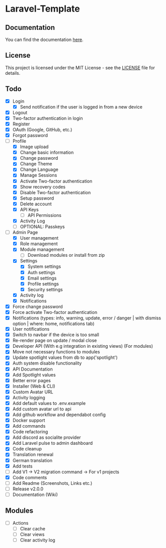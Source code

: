 # Laravel-Template

## Documentation

You can find the documentation [here](https://docs.cyanfox.de/docs/laravel-template).

## License

This project is licensed under the MIT License - see the [LICENSE](LICENSE) file for details.

## Todo

- [x] Login
    - [x] Send notification if the user is logged in from a new device
- [x] Logout
- [x] Two-factor authentication in login
- [x] Register
- [x] OAuth (Google, GitHub, etc.)
- [x] Forgot password
- [ ] Profile
    - [x] Image upload
    - [x] Change basic information
    - [x] Change password
    - [x] Change Theme
    - [x] Change Language
    - [x] Manage Sessions
    - [x] Activate Two-factor authentication
    - [x] Show recovery codes
    - [x] Disable Two-factor authentication
    - [x] Setup password
    - [x] Delete account
    - [x] API Keys
        - [ ] API Permissions
    - [x] Activity Log
    - [ ] OPTIONAL: Passkeys
- [ ] Admin Page
    - [x] User management
    - [x] Role management
    - [x] Module management
        - [ ] Download modules or install from zip
    - [x] Settings
        - [x] System settings
        - [x] Auth settings
        - [x] Email settings
        - [x] Profile settings
        - [x] Security settings
    - [x] Activity log
    - [x] Notifications
- [x] Force change password
- [x] Force activate Two-factor authentication
- [x] Notifications (types: info, warning, update, error / danger | with dismiss option | where: home, notifications
  tab)
- [x] User notifications
- [x] Switch to navbar if the device is too small
- [x] Re-render page on update / modal close
- [x] Developer API (With e.g integration in existing views) (For modules)
- [x] Move not necessary functions to modules
- [x] Update spotlight values from db to app('spotlight')
- [x] Auth system disable functionality
- [x] API Documentation
- [x] Add Spotlight values
- [x] Better error pages
- [x] Installer (Web & CLI)
- [x] Custom Avatar URL
- [x] Activity logging
- [x] Add default values to .env.example
- [x] Add custom avatar url to api
- [x] Add github workflow and dependabot config
- [x] Docker support
- [x] Add commands
- [x] Code refactoring
- [x] Add discord as socialite provider
- [x] Add Laravel pulse to admin dashboard
- [x] Code cleanup
- [x] Translation renewal
- [x] German translation
- [x] Add tests
- [ ] Add V1 -> V2 migration command -> For v1 projects
- [x] Code comments
- [ ] Add Readme (Screenshots, Links etc.)
- [ ] Release v2.0.0
- [ ] Documentation (Wiki)

## Modules

- [ ] Actions
    - [ ] Clear cache
    - [ ] Clear views
    - [ ] Clear activity log
